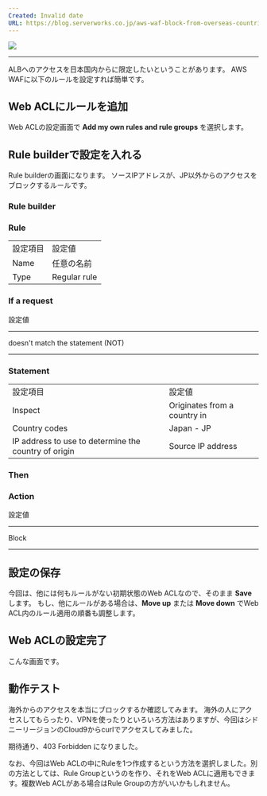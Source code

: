 ```yaml
---
Created: Invalid date
URL: https://blog.serverworks.co.jp/aws-waf-block-from-overseas-countries
---
```

[![](https://cdn-ak.f.st-hatena.com/images/fotolife/s/swx-watanabe/20200825/20200825193346.png)](https://cdn-ak.f.st-hatena.com/images/fotolife/s/swx-watanabe/20200825/20200825193346.png)

---

ALBへのアクセスを日本国内からに限定したいということがあります。 AWS WAFに以下のルールを設定すれば簡単です。

## Web ACLにルールを追加

Web ACLの設定画面で **Add my own rules and rule groups** を選択します。

## Rule builderで設定を入れる

Rule builderの画面になります。 ソースIPアドレスが、JP以外からのアクセスをブロックするルールです。

### Rule builder

### Rule

|   |   |
|---|---|
|設定項目|設定値|
|Name|任意の名前|
|Type|Regular rule|

### If a request

設定値

---

doesn't match the statement (NOT)

---

### Statement

|   |   |
|---|---|
|設定項目|設定値|
|Inspect|Originates from a country in|
|Country codes|Japan - JP|
|IP address to use to determine the country of origin|Source IP address|

### Then

### Action

設定値

---

Block

---

## 設定の保存

今回は、他には何もルールがない初期状態のWeb ACLなので、そのまま **Save** します。 もし、他にルールがある場合は、**Move up** または **Move down** でWeb ACL内のルール適用の順番も調整します。

## Web ACLの設定完了

こんな画面です。

## 動作テスト

海外からのアクセスを本当にブロックするか確認してみます。 海外の人にアクセスしてもらったり、VPNを使ったりといろいろ方法はありますが、今回はシドニーリージョンのCloud9からcurlでアクセスしてみました。

期待通り、403 Forbidden になりました。

なお、今回はWeb ACLの中にRuleを1つ作成するという方法を選択しました。別の方法としては、Rule Groupというのを作り、それをWeb ACLに適用もできます。複数Web ACLがある場合はRule Groupの方がいいかもしれません。
